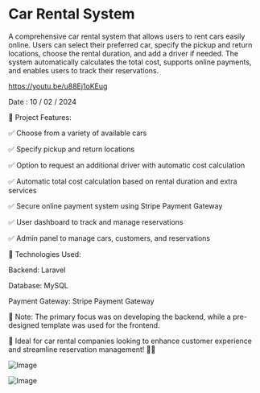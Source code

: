 # Car Rental System

A comprehensive car rental system that allows users to rent cars easily online. Users can select their preferred car, specify the pickup and return locations, choose the rental duration, and add a driver if needed. The system automatically calculates the total cost, supports online payments, and enables users to track their reservations.

https://youtu.be/u88Ej1oKEug

Date : 10 / 02 / 2024


🔹 Project Features:

✅ Choose from a variety of available cars

✅ Specify pickup and return locations

✅ Option to request an additional driver with automatic cost calculation

✅ Automatic total cost calculation based on rental duration and extra services

✅ Secure online payment system using Stripe Payment Gateway

✅ User dashboard to track and manage reservations

✅ Admin panel to manage cars, customers, and reservations


🔧 Technologies Used:


Backend: Laravel

Database: MySQL

Payment Gateway: Stripe Payment Gateway


📌 Note:
The primary focus was on developing the backend, while a pre-designed template was used for the frontend.

📢 Ideal for car rental companies looking to enhance customer experience and streamline reservation management! 🚗🚀

![Image](https://github.com/user-attachments/assets/6c8ef451-b8ba-4244-920b-46390ab56be2)


![Image](https://github.com/user-attachments/assets/77c066fa-0be8-4422-8812-256e183f626d)


